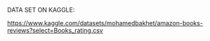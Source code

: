 DATA SET ON KAGGLE:

https://www.kaggle.com/datasets/mohamedbakhet/amazon-books-reviews?select=Books_rating.csv
